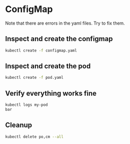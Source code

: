 # ConfigMap

Note that there are errors in the yaml files. Try to fix them.

## Inspect and create the configmap

```bash
kubectl create -f configmap.yaml
```

## Inspect and create the pod

```bash
kubectl create -f pod.yaml
```

## Verify everything works fine

```bash
kubectl logs my-pod
bar
```

## Cleanup

```bash
kubectl delete po,cm --all
```
